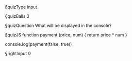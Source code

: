 §quizType
input

§quizBalls
3



§quizQuestion
What will be displayed in the console?



§quizJS
function payment (price, num) {
  return price * num
}

console.log(payment(false, true))



§rightInput
0

